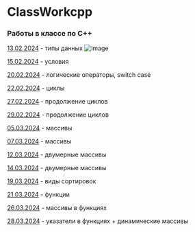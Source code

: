 # ClassWorkcpp
### Работы в классе по C++
<a href=https://github.com/AbsGosha/ClassWorkcpp/blob/main/13.02.2024C%2B%2B.cpp>13.02.2024</a> - типы данных
![image](https://github.com/AbsGosha/ClassWorkcpp/assets/159914520/8347bb5e-cf40-4bb4-bcdc-634ae35a5a4a)

<a href=https://github.com/AbsGosha/ClassWorkcpp/blob/main/15.02.2024.cpp>15.02.2024</a> - условия 

<a href=https://github.com/AbsGosha/ClassWorkcpp/blob/main/20.02.2024.cpp>20.02.2024</a> - логические операторы, switch case

<a href=https://github.com/AbsGosha/ClassWorkcpp/blob/main/22.02.2024.cpp> 22.02.2024</a> - циклы 

<a href=https://github.com/AbsGosha/ClassWorkcpp/blob/main/27.02.2024.cpp> 27.02.2024</a> - продолжение циклов

<a href=https://github.com/AbsGosha/ClassWorkcpp/blob/main/29.02.2024.cpp> 29.02.2024</a> - продолжение циклов 

<a href=https://github.com/AbsGosha/ClassWorkcpp/blob/main/05.03.2024.cpp> 05.03.2024</a> - массивы

<a href=https://github.com/AbsGosha/ClassWorkcpp/blob/main/07.03.2024.cpp> 07.03.2024</a> - массивы

<a href=https://github.com/AbsGosha/ClassWorkcpp/blob/main/12.03.2024.cpp> 12.03.2024</a> - двумерные массивы

<a href=https://github.com/AbsGosha/ClassWorkcpp/blob/main/14.03.2024.cpp> 14.03.2024</a> - двумерные массивы

<a href=https://github.com/AbsGosha/ClassWorkcpp/blob/main/19.03.2024.cpp> 19.03.2024</a> - виды сортировок

<a href=https://github.com/AbsGosha/ClassWorkcpp/blob/main/21.03.2024.cpp> 21.03.2024</a> - функции

<a href=https://github.com/AbsGosha/ClassWorkcpp/blob/main/26.03.2024.cpp> 26.03.2024</a> - массивы в функциях

<a href=https://github.com/AbsGosha/ClassWorkcpp/blob/main/28.03.2024.cpp> 28.03.2024</a> - указатели в функциях + динамические массивы
